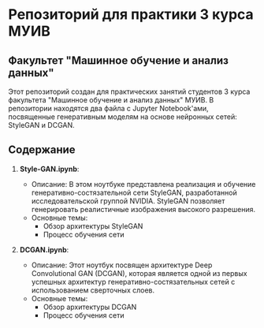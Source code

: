 # Репозиторий для практики 3 курса МУИВ

## Факультет "Машинное обучение и анализ данных"

Этот репозиторий создан для практических занятий студентов 3 курса факультета "Машинное обучение и анализ данных" МУИВ. В репозитории находятся два файла с Jupyter Notebook'ами, посвященные генеративным моделям на основе нейронных сетей: StyleGAN и DCGAN.

## Содержание

1. **Style-GAN.ipynb**:
    - Описание: В этом ноутбуке представлена реализация и обучение генеративно-состязательной сети StyleGAN, разработанной исследовательской группой NVIDIA. StyleGAN позволяет генерировать реалистичные изображения высокого разрешения.
    - Основные темы:
        - Обзор архитектуры StyleGAN
        - Процесс обучения сети

2. **DCGAN.ipynb**:
    - Описание: Этот ноутбук посвящен архитектуре Deep Convolutional GAN (DCGAN), которая является одной из первых успешных архитектур генеративно-состязательных сетей с использованием сверточных слоев.
    - Основные темы:
        - Обзор архитектуры DCGAN
        - Процесс обучения сети
